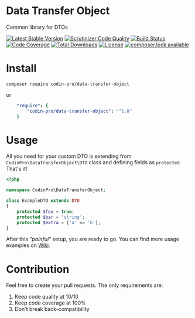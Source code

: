 Data Transfer Object
====================
Common library for DTOs

[![Latest Stable Version](https://poser.pugx.org/codin-pro/data-transfer-object/version)](https://packagist.org/packages/codin-pro/data-transfer-object)
[![Scrutinizer Code Quality](https://scrutinizer-ci.com/g/CodinPro/data-transfer-object/badges/quality-score.png?b=master)](https://scrutinizer-ci.com/g/CodinPro/data-transfer-object/?branch=master)
[![Build Status](https://scrutinizer-ci.com/g/CodinPro/data-transfer-object/badges/build.png?b=master)](https://scrutinizer-ci.com/g/CodinPro/data-transfer-object/build-status/master)
[![Code Coverage](https://scrutinizer-ci.com/g/CodinPro/data-transfer-object/badges/coverage.png?b=master)](https://scrutinizer-ci.com/g/CodinPro/data-transfer-object/?branch=master)
[![Total Downloads](https://poser.pugx.org/codin-pro/data-transfer-object/downloads)](https://packagist.org/packages/codin-pro/data-transfer-object)
[![License](https://poser.pugx.org/codin-pro/data-transfer-object/license)](https://packagist.org/packages/codin-pro/data-transfer-object)
[![composer.lock available](https://poser.pugx.org/codin-pro/data-transfer-object/composerlock)](https://packagist.org/packages/codin-pro/data-transfer-object)



Install
=======
`composer require codin-pro/data-transfer-object`

or

```yaml
    "require": {
        "codin-pro/data-transfer-object": "^1.0"
    }
```

Usage
=====
All you need for your custom DTO is extending from 
`CodinPro\DataTransferObject\DTO` class and
defining fields as `protected`. That's it!
```php
<?php

namespace CodinPro\DataTransferObject;

class ExampleDTO extends DTO
{
    protected $foo = true;
    protected $bar = 'string';
    protected $extra = ['a' => 'b'];
}
```

After this *"painful"* setup, you are ready to go. You can find more usage examples on [Wiki](https://github.com/CodinPro/data-transfer-object/wiki/Usage).


Contribution
============
Feel free to create your pull requests. The only requirements are:
1) Keep code quality at 10/10
2) Keep code coverage at 100%
3) Don't break back-compatibility
